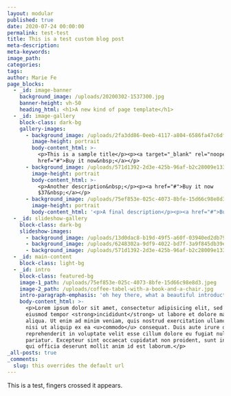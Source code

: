 ```yaml
---
layout: modular
published: true
date: 2020-07-24 00:00:00
permalink: test-test
title: This is a test custom blog post
meta-description:
meta-keywords:
image_path:
categories:
tags:
author: Marie Fe
page_blocks:
  - _id: image-banner
    background_image: /uploads/20200302-1537300.jpg
    banner-height: vh-50
    heading_html: <h1>A new kind of page template</h1>
  - _id: image-gallery
    block-class: dark-bg
    gallery-images:
      - background_image: /uploads/2fa3dd86-0eeb-4117-a804-6586fa47c6df.jpeg
        image-height: portrait
        body-content_html: >-
          <p>This is a sample title</p><p><a target="_blank" rel="noopener"
          href="#">Buy it now&nbsp;</a></p>
      - background_image: /uploads/571d1392-2d3e-425b-96af-b2c28009e133.jpeg
        image-height: portrait
        body-content_html: >-
          <p>Another description&nbsp;</p><p><a href="#">Buy it now
          $37&nbsp;</a></p>
      - background_image: /uploads/75ef853e-025c-4073-8bfe-15d66c98e8d3.jpeg
        image-height: portrait
        body-content_html: '<p>A final description</p><p><a href="#">Buy now $28</a></p>'
  - _id: slideshow-gallery
    block-class: dark-bg
    slideshow-images:
      - background_image: /uploads/13d0dac8-b19d-49f5-a60f-03940ed2db79.jpeg
      - background_image: /uploads/6248302a-9df9-4022-bd7f-3a9f845db39e.jpeg
      - background_image: /uploads/571d1392-2d3e-425b-96af-b2c28009e133.jpeg
  - _id: main-content
    block-class: light-bg
  - _id: intro
    block-class: featured-bg
    image-1_path: /uploads/75ef853e-025c-4073-8bfe-15d66c98e8d3.jpeg
    image-2_path: /uploads/coffee-tabel-with-a-book-and-a-chair.jpg
    intro-paragraph-emphasis: 'oh hey there, what a beautiful introduction to this page.'
    body-content_html: >-
      <p>Lorem ipsum dolor sit amet, consectetur adipisicing elit, sed do
      eiusmod tempor <strong>incididunt</strong> ut labore et dolore magna
      aliqua. Ut enim ad minim veniam, quis nostrud exercitation ullamco laboris
      nisi ut aliquip ex ea <u>commodo</u> consequat. Duis aute irure dolor in
      reprehenderit in voluptate velit esse cillum dolore eu fugiat nulla
      pariatur. Excepteur sint occaecat cupidatat non proident, sunt in culpa
      qui officia deserunt mollit anim id est laborum.</p>
_all-posts: true
_comments:
  slug: this overrides the default url
---
```


This is a test, fingers crossed it appears.&nbsp;